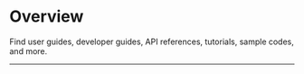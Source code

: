 # Overview
Find user guides, developer guides, API references, tutorials, sample codes, and more.

---
